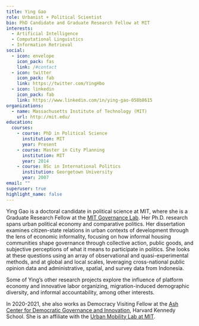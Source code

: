 ```yaml
---
title: Ying Gao
role: Urbanist + Political Scientist
bio: PhD Candidate and Graduate Research Fellow at MIT
interests:
  - Artificial Intelligence
  - Computational Linguistics
  - Information Retrieval
social:
  - icon: envelope
    icon_pack: fas
    link: /#contact
  - icon: twitter
    icon_pack: fab
    link: https://twitter.com/YingHbo
  - icon: linkedin
    icon_pack: fab
    link: https://www.linkedin.com/in/ying-gao-058b8615
organizations:
  - name: Massachusetts Institute of Technology (MIT)
    url: http://mit.edu/
education:
  courses:
    - course: PhD in Political Science
      institution: MIT
      year: Present
    - course: Master in City Planning
      institution: MIT
      year: 2014
    - course: BSc in International Politics
      institution: Georgetown University
      year: 2007
email: ""
superuser: true
highlight_name: false
---
```


Ying Gao is a doctoral candidate in political science at MIT, where she is a Graduate Research Fellow at the [MIT Governance Lab](https://mitgovlab.org/). Her Ph.D. research spans urban political economy and comparative politics. Her dissertation examines citizen-state relations in urban contexts of development through the lens of economic informality, focusing on how informal housing communities shape governance through collective action, public goods, and subjective perceptions of what it means to participate in politics. She looks at these questions using an array of observational and quasi-experimental methods, and at global and local scales, leveraging cross-national public opinion data and administrative, spatial, and survey data from Indonesia. 

Some of Ying’s other research projects explore the influence of platform economy and innovative labor organizing, migration-induced demographic diversity, and informal accountability, among other interests. 

In 2020-2021, she also works as Democracy Visiting Fellow at the [Ash Center for Democratic Governance and Innovation](https://ash.harvard.edu/home/), Harvard Kennedy School. She is an affiliate with the [Urban Mobility Lab at MIT](https://mobility.mit.edu/).
